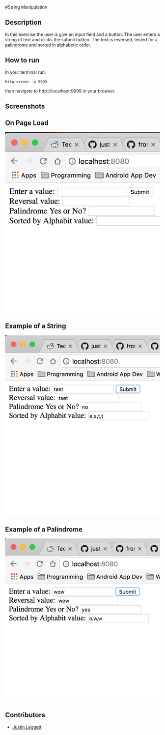 #String Manipulation



## Description
In this exercise the user is give an input field and a button. The user enters a string of text and clicks the submit button. The text is reversed, tested for a [palindrome](https://en.wikipedia.org/wiki/Palindrome) and sorted in alphabetic order.

## How to run
In your terminal run:
```
http-server -p 9999
```
then navigate to http://localhost:9999 in your browser.

## Screenshots
## On Page Load
![On Page Load](img/On_page_load.png)
## Example of a String
![Example of String](img/String_example.png)
## Example of a Palindrome
![Example of Palindrome](img/Palindrome_example.png)

## Contributors
- [Justin Leggett](https://github.com/justinal64)